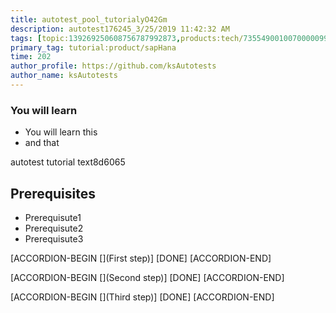 ```yaml
---
title: autotest_pool_tutorialyO42Gm
description: autotest176245_3/25/2019 11:42:32 AM
tags: [topic:139269250608756787992873,products:tech/73554900100700000996,tutorial:experience/advanced]
primary_tag: tutorial:product/sapHana
time: 202
author_profile: https://github.com/ksAutotests
author_name: ksAutotests
---
```

### You will learn
- You will learn this
- and that

autotest tutorial text8d6065

## Prerequisites
- Prerequisute1
- Prerequisute2
- Prerequisute3

[ACCORDION-BEGIN [](First step)]
[DONE]
[ACCORDION-END]

[ACCORDION-BEGIN [](Second step)]
[DONE]
[ACCORDION-END]

[ACCORDION-BEGIN [](Third step)]
[DONE]
[ACCORDION-END]

